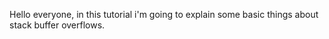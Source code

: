 Hello everyone, in this tutorial i'm going to explain some basic things
about stack buffer overflows.
